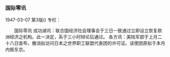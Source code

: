 ### 国际零讯

1947-03-07
第3版()
专栏：

　　国际零讯
    成功湖讯：联合国经济社会理事会于三日一致通过立即设立恢复欧洲经济之机构。此一决定，系于三小时辩论后通过。
    各方讯：美陆军部于上月二十八日宣布，撤消拟访问日本之世界职工联盟代表团的许可证。该使团原拟于本月内抵东京。
